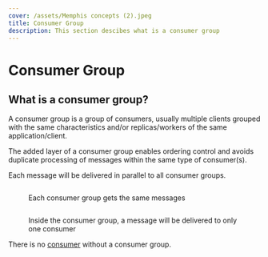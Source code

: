 ```yaml
---
cover: /assets/Memphis concepts (2).jpeg
title: Consumer Group
description: This section descibes what is a consumer group
---
```


# Consumer Group

## What is a consumer group?

A consumer group is a group of consumers, usually multiple clients grouped with the same characteristics and/or replicas/workers of the same application/client.

The added layer of a consumer group enables ordering control and avoids duplicate processing of messages within the same type of consumer(s).

Each message will be delivered in parallel to all consumer groups.

<figure><img src="/assets/consumer group.jpeg" alt=""><figcaption><p>Each consumer group gets the same messages</p></figcaption></figure>

<figure><img src="/assets/consumer group 2.jpeg" alt=""><figcaption><p>Inside the consumer group, a message will be delivered to only one consumer</p></figcaption></figure>

There is no [consumer](./consumer) without a consumer group.
